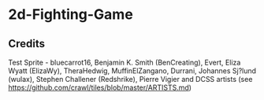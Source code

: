 # 2d-Fighting-Game

## Credits

Test Sprite - bluecarrot16, Benjamin K. Smith (BenCreating), Evert, Eliza Wyatt (ElizaWy), TheraHedwig, MuffinElZangano, Durrani, Johannes Sj?lund (wulax), Stephen Challener (Redshrike), Pierre Vigier and DCSS artists (see https://github.com/crawl/tiles/blob/master/ARTISTS.md)